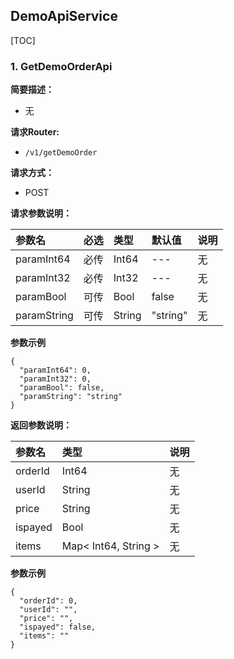 
## DemoApiService
    
[TOC]
    

### 1. GetDemoOrderApi   
   
**简要描述：**

- 无

**请求Router:**
- ` /v1/getDemoOrder `

**请求方式：**
- POST


**请求参数说明：**

|参数名|必选|类型|默认值|说明|
|:---|:---|:---|:---|:---|
|paramInt64|必传|Int64|---|无|
|paramInt32|必传|Int32|---|无|
|paramBool|可传|Bool|false|无|
|paramString|可传|String|"string"|无|



**参数示例**

```
{
  "paramInt64": 0,
  "paramInt32": 0,
  "paramBool": false,
  "paramString": "string"
}
```
    


**返回参数说明：**

|参数名|类型|说明|
|:---|:---|:---|
|orderId|Int64|无|
|userId|String|无|
|price|String|无|
|ispayed|Bool|无|
|items|Map< Int64, String >|无|



**参数示例**

```
{
  "orderId": 0,
  "userId": "",
  "price": "",
  "ispayed": false,
  "items": ""
}
```
    

    
    
